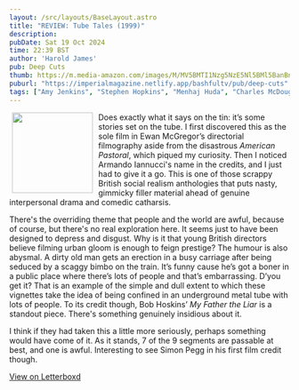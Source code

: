 ```yaml
---
layout: /src/layouts/BaseLayout.astro
title: "REVIEW: Tube Tales (1999)"
description: 
pubDate: Sat 19 Oct 2024
time: 22:39 BST
author: 'Harold James'
pub: Deep Cuts
thumb: https://m.media-amazon.com/images/M/MV5BMTI1Nzg5NzE5Nl5BMl5BanBnXkFtZTYwMDI4MTI5._V1_FMjpg_UX1000_.jpg
puburl: "https://imperialmagazine.netlify.app/bashfultv/pub/deep-cuts"
tags: ["Amy Jenkins", "Stephen Hopkins", "Menhaj Huda", "Charles McDougall", "Bob Hoskins", "Ewan McGregor", "Jude Law", "Armando Iannucci", "Gaby Dellal", "British film", "Social realism", "anthology film"]
---
```

<img src="https://m.media-amazon.com/images/M/MV5BMTI1Nzg5NzE5Nl5BMl5BanBnXkFtZTYwMDI4MTI5._V1_FMjpg_UX1000_.jpg" style="width:145px;height:auto;float:left;padding-right:10px;padding-left:5px;">

Does exactly what it says on the tin: it’s some stories set on the tube. I first discovered this as the sole film in Ewan McGregor’s directorial filmography aside from the disastrous <i>American Pastoral</i>, which piqued my curiosity. Then I noticed Armando Iannucci's name in the credits, and I just had to give it a go. This is one of those scrappy British social realism anthologies that puts nasty, gimmicky filler material ahead of genuine interpersonal drama and comedic catharsis. 

There's the overriding theme that people and the world are awful, because of course, but there's no real exploration here. It seems just to have been designed to depress and disgust. Why is it that young British directors believe filming urban gloom is enough to feign prestige? The humour is also abysmal. A dirty old man gets an erection in a busy carriage after being seduced by a scaggy bimbo on the train. It’s funny cause he’s got a boner in a public place where there’s lots of people and that’s embarrassing. D’you get it? That is an example of the simple and dull extent to which these vignettes take the idea of being confined in an underground metal tube with lots of people. To its credit though, Bob Hoskins’ <i>My Father the Liar</i> is a standout piece. There's something genuinely insidious about it. 

I think if they had taken this a little more seriously, perhaps something would have come of it. As it stands, 7 of the 9 segments are passable at best, and one is awful. Interesting to see Simon Pegg in his first film credit though.

<a href="https://letterboxd.com/for_you_bruce/film/tube-tales" target="_blank" rel="noopener noreferrer">View on Letterboxd</a>